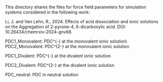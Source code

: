 This directory shares the files for force field parameters for simulation systems considered in the following work:

Li, J. and Van Lehn, R., 2024. Effects of acid dissociation and ionic solutions on the Aggregation of 2-pyrone-4, 6-dicarboxylic acid. DOI: 10.26434/chemrxiv-2024-gnv68.

PDC1_Monovalent: PDC^{-} at the monovalent ionic solution\\
PDC2_Monovalent: PDC^{2-} at the monovalent ionic solution

PDC1_Divalent: PDC^{-} at the divalent ionic solution

PDC2_Divalent: PDC^{2-} at the divalent ionic solution

PDC_neutral: PDC in neutral solution
